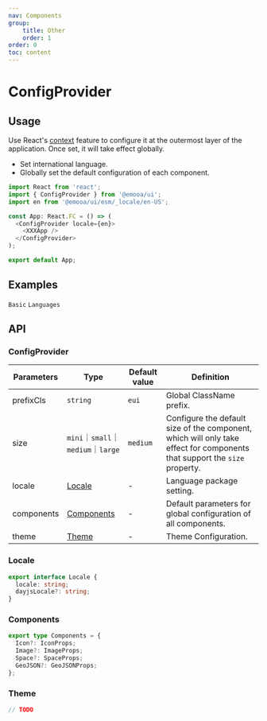 ```yaml
---
nav: Components
group: 
    title: Other
    order: 1
order: 0
toc: content
---
```


# ConfigProvider


## Usage

Use React's [context](https://legacy.reactjs.org/docs/context.html) feature to configure it at the outermost layer of the application. Once set, it will take effect globally.
- Set international language.
- Globally set the default configuration of each component.

```js
import React from 'react';
import { ConfigProvider } from '@emooa/ui';
import en from '@emooa/ui/esm/_locale/en-US';

const App: React.FC = () => (
  <ConfigProvider locale={en}>
    <XXXApp />
  </ConfigProvider>
);

export default App;
```


## Examples

<code src="../../packages/ui/examples/config-provider/basic.tsx" description="Set the default configuration of each component globally.">Basic</code>
<code src="../../packages/ui/examples/config-provider/language.tsx" description="Set the internationalized languages.">Languages</code>


## API

### ConfigProvider

| **Parameters** | **Type** | **Default value** | **Definition** |
| --- | --- | --- | --- |
| prefixCls       | `string`                                     | `eui`    | Global ClassName prefix.			              |
| size            | `mini`｜`small`｜`medium`｜`large`            | `medium` | Configure the default size of the component, which will only take effect for components that support the `size` property.	|
| locale          | [Locale](#locale)                            | -        | Language package setting.			              |
| components | [Components](#components)                         | -        | Default parameters for global configuration of all components.|
| theme           | [Theme](#theme)                              | -        | Theme Configuration.	                      |


### Locale
```ts
export interface Locale {
  locale: string;
  dayjsLocale?: string;
}
```

### Components
```ts
export type Components = {
  Icon?: IconProps;
  Image?: ImageProps;
  Space?: SpaceProps;
  GeoJSON?: GeoJSONProps;
};
```

### Theme
```ts
// TODO
```